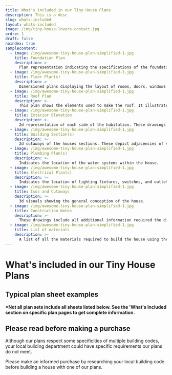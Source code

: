 ```yaml
---
title: What's included in our Tiny House Plans
description: This is a desc
slug: whats-included
layout: whats-included
image: /img/tiny-house-lovers-contact.jpg
ordre: 1
draft: false
noindex: true
samplecontent:
  - image: /img/awesome-tiny-house-plan-simplified-1.jpg
    title: Foundation Plan
    description: >-
      Plan representation indicating the specifications of the foundation. This usually includes the footing layout, post and beams and the extent of structural slabs.
  - image: /img/awesome-tiny-house-plan-simplified-1.jpg
    title: Floor Plan(s)
    description: >-
      Dimensioned plans displaying the layout of rooms, doors, windows and walls. This drawing represents an overhead view of the house’s layout.
  - image: /img/awesome-tiny-house-plan-simplified-1.jpg
    title: Roof Plan
    description: >-
      This plan shows the elements used to make the roof. It illustrates ridges, hips, and valleys. It also shows you the materials, the lodes as well as other decorative components.
  - image: /img/awesome-tiny-house-plan-simplified-1.jpg
    title: Exterior Elevation
    description: >-
      2d representation of each side of the habitation. These drawings Include heights and sizes of walls, roofs and other elements from side view.
  - image: /img/awesome-tiny-house-plan-simplified-1.jpg
    title: Building Section(s)
    description: >-
      2d cutaways of the houses sections. These depict adjacencies of spaces and illustrates the relationship between all the different elements of the house.
  - image: /img/awesome-tiny-house-plan-simplified-1.jpg
    title: Plumbing Plan(s)
    description: >-
      Indicates the location of the water systems within the house.
  - image: /img/awesome-tiny-house-plan-simplified-1.jpg
    title: Electrical Plan(s)
    description: >-
      Indicates the location of lighting fixtures, switches, and outlets. 
  - image: /img/awesome-tiny-house-plan-simplified-1.jpg
    title: Isos and Cutaways
    description: >-
      3d visuals showing the general conception of the house.
  - image: /img/awesome-tiny-house-plan-simplified-1.jpg
    title: Construction Notes
    description: >-
      These drawings include all additional information required the different elements such as the roof, the foundation, the exterior walls, etc.
  - image: /img/awesome-tiny-house-plan-simplified-1.jpg
    title: List of materials
    description: >-
      A list of all the materials required to build the house using the plan.
---
```


# What's included in our Tiny House Plans

## Typical plan sheet examples

<span class="notice">**\*Not all plan sets include all sheets listed below. See the 'What's Included section on specific plan pages to get complete information.**</span>

<!-- split -->
## Please read before making a purchase

Although our plans respect some specificities of multiple building codes, your local building department could have specific requirements our plans do not meet.

Please make an informed purchase by researching your local building code before building a house with one of our plans.
